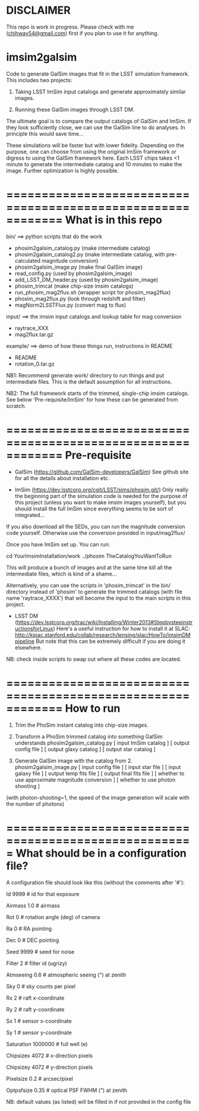 
DISCLAIMER
============
This repo is work in progress. Please check with me (chihway54@gmail.com) 
first if you plan to use it for anything. 


imsim2galsim
============

Code to generate GalSim images that fit in the LSST simulation framework. 
This includes two projects:

1. Taking LSST ImSim input catalogs and generate approximately similar images.

2. Running these GalSim images through LSST DM. 

The ultimate goal is to compare the output catalogs of GalSim and ImSim. If 
they look sufficiently close, we can use the GalSim line to do analyses. In 
principle this would save time...

These simulations will be faster but with lower fidelity. Depending on the 
purpose, one can choose from using the original ImSim framework or digress 
to using the GalSim framework here. Each LSST chips takes <1 minute to 
generate the intermediate catalog and 10 minutes to make the image. Further 
optimization is highly possible.

============================================================
What is in this repo
============================================================

bin/  ==> python scripts that do the work
- phosim2galsim_catalog.py   (make intermediate catalog)
- phosim2galsim_catalog2.py  (make intermediate catalog, with pre-calculated
                              magnitude conversion)
- phosim2galsim_image.py     (make final GalSim image)
- read_config.py             (used by phosim2galsim_image)
- add_LSST_DM_header.py      (used by phosim2galsim_image)
- phosim_trimcat             (make chip-size imsim catalogs)
- run_phosim_mag2flux.sh     (wrapper script for phosim_mag2flux)
- phosim_mag2flux.py         (look through redshift and filter)
- magNorm2LSSTFlux.py        (convert mag to flux)

input/  ==> the imsim input catalogs and lookup table for mag conversion
- raytrace_XXX
- mag2flux.tar.gz

example/  ==> demo of how these things run, instructions in README
- README
- rotation_0.tar.gz

NB1: Recommend generate work/ directory to run things and put intermediate 
files. This is the default assumption for all instructions.

NB2: The full framework starts of the trimmed, single-chip imsim catalogs.
See below 'Pre-requisite/ImSim' for how these can be generated from scratch.

============================================================
Pre-requisite
============================================================

* GalSim (https://github.com/GalSim-developers/GalSim)
See github site for all the details about installation etc.

* ImSim (https://dev.lsstcorp.org/cgit/LSST/sims/phosim.git/)
Only really the beginning part of the simulation code is needed for the 
purpose of this project (unless you want to make imsim images yourself), 
but you should install the full ImSim since everything seems to be sort 
of integrated...

If you also download all the SEDs, you can run the magnitude conversion 
code yourself. Otherwise use the conversion provided in input/mag2flux/

Once you have ImSim set up. You can run:

cd YourImsimInstallation/work
../phosim TheCatalogYouWantToRun

This will produce a bunch of images and at the same time kill all the 
intermediate files, which is kind of a shame...

Alternatively, you can use the scripts in 'phosim_trimcat' in the bin/ 
directory instead of 'phosim' to generate the trimmed catalogs (with file 
name 'raytrace_XXXX') that will become the input to the main scripts in 
this project.

* LSST DM (https://dev.lsstcorp.org/trac/wiki/Installing/Winter2013#StepbystepinstructionsforLinux)
Here's a useful instruction for how to install it at SLAC:
http://kipac.stanford.edu/collab/research/lensing/slac/HowTo/imsimDMpipeline
But note that this can be extremely difficult if you are doing it elsewhere. 

NB: check inside scripts to swap out where all these codes are located.

============================================================
How to run
============================================================

1. Trim the PhoSim instant catalog into chip-size images.

2. Transform a PhoSim trimmed catalog into something GalSim understands
   phosim2galsim_catalog.py [ input ImSim catalog ] [ output config file ] [ output glaxy catalog ] [ output star catalog ]

3. Generate GalSim image with the catalog from 2. 
   phosim2galsim_image.py [ input config file ] [ input star file ] [ input galaxy file ] [ output temp fits file ] [ output final fits file ] [ whether to use approximate magnitude conversion ] [ whether to use photon shooting ]

(with photon-shooting=1, the speed of the image generation will scale with the number of photons)

=====================================================
What should be in a configuration file?
=====================================================

A configuration file should look like this (without the comments after '#'):
 
Id             9999     # id for that exposure      

Airmass        1.0      # airmass                   

Rot            0        # rotation angle (deg) of camera

Ra             0        # RA pointing

Dec            0        # DEC pointing

Seed           9999     # seed for noise

Filter         2        # filter id (ugrizy)

Atmseeing      0.6      # atmospheric seeing (") at zenith

Sky            0        # sky counts per pixel

Rx             2        # raft x-coordinate

Ry             2        # raft y-coordinate

Sx             1        # sensor x-coordinate

Sy             1        # sensor y-coordinate 

Saturation     1000000  # full well (e)

Chipsizex      4072     # x-direction pixels

Chipsizey      4072     # y-direction pixels

Pixelsize      0.2      # arcsec/pixel

Optpsfsize     0.35     # optical PSF FWHM (") at zenith

NB: default values (as listed) will be filled in if not provided in the config file
